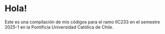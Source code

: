 # Hola!

Este es una compilación de mis códigos para el ramo IIC233 en el semestre 2025-1 en la Pontificia Universidad Católica de Chile.
